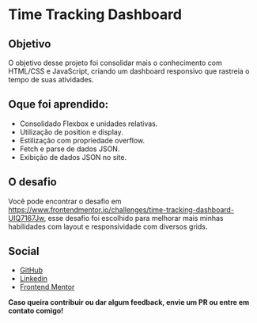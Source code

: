 # Time Tracking Dashboard

## Objetivo
O objetivo desse projeto foi consolidar mais o conhecimento com HTML/CSS e JavaScript, criando um dashboard responsivo que rastreia o tempo de suas atividades.

## Oque foi aprendido:
- Consolidado Flexbox e unidades relativas.
- Utilização de position e display.
- Estilização com propriedade overflow.
- Fetch e parse de dados JSON.
- Exibição de dados JSON no site.

## O desafio
Você pode encontrar o desafio em https://www.frontendmentor.io/challenges/time-tracking-dashboard-UIQ7167Jw, esse desafio foi escolhido para melhorar mais minhas habilidades com layout e responsividade com diversos grids.

## Social

- [GitHub](https://github.com/ApenasFe)
- [Linkedin](https://www.linkedin.com/in/fe-soares/)
- [Frontend Mentor](https://www.frontendmentor.io/profile/ApenasFe)

**Caso queira contribuir ou dar algum feedback, envie um PR ou entre em contato comigo!**
